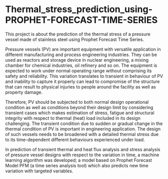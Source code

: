 # Thermal_stress_prediction_using-PROPHET-FORECAST-TIME-SERIES
This project is about the prediction of the thermal stress of a pressure vessel made of stainless steel using Prophet Forecast Time Series.


Pressure vessels (PV) are important equipment with versatile application in different manufacturing and process engineering industries. They can be used as reactors and storage device in nuclear engineering, a mixing chamber for chemical industries, oil refinery and so on. The equipment is expected to work under normal operating range without comprising its safety and reliability. This variation translates to transient in behaviour of PV and inability to capture it properly can lead to compromise of the structure that can result to physical injuries to people around the facility as well as property damage. 

Therefore, PV should be subjected to both normal design operational condition as well as conditions beyond their design limit by considering transient cases which makes estimation of stress, fatigue and structural integrity with respect to thermal (heat) load included in its design challenging. The transient condition due to sudden or gradual change in the thermal condition of PV is important in engineering application. The design of such vessels needs to be broadened with a detailed thermal stress due to its time-dependent different behaviours experienced under load.

In prediction of transient thermal and heat flux analysis and stress analysis of pressure vessel designs with respect to the variation in time, a machine learning algorithm was developed; a model based on Prophet Forecast Model PFM (a time series analysis tool) which also predicts new time variation with targeted variables.

